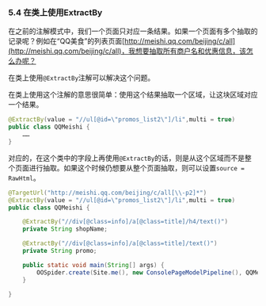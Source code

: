### 5.4 在类上使用ExtractBy

在之前的注解模式中，我们一个页面只对应一条结果。如果一个页面有多个抽取的记录呢？例如在“QQ美食”的列表页面[http://meishi.qq.com/beijing/c/all](http://meishi.qq.com/beijing/c/all)，我想要抽取所有商户名和优惠信息，该怎么办呢？

在类上使用`@ExtractBy`注解可以解决这个问题。

在类上使用这个注解的意思很简单：使用这个结果抽取一个区域，让这块区域对应一个结果。

```java
@ExtractBy(value = "//ul[@id=\"promos_list2\"]/li",multi = true)
public class QQMeishi {
	……
}
```

对应的，在这个类中的字段上再使用`@ExtractBy`的话，则是从这个区域而不是整个页面进行抽取。如果这个时候仍想要从整个页面抽取，则可以设置`source = RawHtml`。

```java
@TargetUrl("http://meishi.qq.com/beijing/c/all[\\-p2]*")
@ExtractBy(value = "//ul[@id=\"promos_list2\"]/li",multi = true)
public class QQMeishi {

    @ExtractBy("//div[@class=info]/a[@class=title]/h4/text()")
    private String shopName;

    @ExtractBy("//div[@class=info]/a[@class=title]/text()")
    private String promo;

    public static void main(String[] args) {
        OOSpider.create(Site.me(), new ConsolePageModelPipeline(), QQMeishi.class).addUrl("http://meishi.qq.com/beijing/c/all").thread(4).run();
    }

}
```